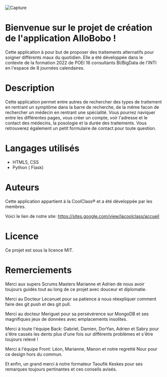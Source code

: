 ![Capture](https://user-images.githubusercontent.com/99474083/163574602-b4b6ba32-1d9a-4703-ba45-b5f254041331.PNG)

# Bienvenue sur le projet de création de l'application AlloBobo ! 

Cette application à pour but de proposer des traitements alternatifs pour soigner différents maux du quotidien. 
Elle a été développée dans le contexte de la formation 2022 de POEI 16 consultants BI/BigData de l'INTI en l'espace de 8 journées calendaires. 

# Description

Cette application permet entre autres de rechercher des types de traitement en rentrant un symptôme dans la barre de recherche, de la même facon de rechercher un médecin en rentrant une spécialité. 
Vous pourrez naviquer entre les différentes pages, vous créer un compte, voir l'adresse et le contact des médecins, la posologie et la durée des traitements. 
Vous retrouverez également un petit formulaire de contact pour toute question. 


# Langages utilisés
* HTML5, CSS
* Python ( Flask)

# Auteurs
Cette application appartient à la CoolClass® et a été développée par les membres. 

Voici le lien de notre site: https://sites.google.com/view/lacoolclass/accueil

# Licence 
Ce projet est sous la licence MIT. 

# Remerciements
Merci aux supers Scrums Masters Marianne et Adrien de nous avoir toujours guidés tout au long de ce projet avec douceur et diplomatie.

Merci au Docteur Lecanuet pour sa patience à nous réexpliquer comment faire des git push et des git pull. 

Merci au docteur Meriguet pour sa persévérence sur MongoDB et ses magnifiques jeux de données avec emplacements insolites.

Merci à toute l'équipe Back: Gabriel, Damien, DorYan, Adrien et Sabry pour s'être cassés les dents plus d'une fois sur différents problèmes et s'être toujours relevé !

Merci à l'équipe Front: Léon, Marianne, Manon et notre regretté Nour pour ce design hors du commun.

Et enfin, un grand merci à notre formateur Taoufik Keskes pour ses remarques toujours pertinantes et ces conseils avisés. 


